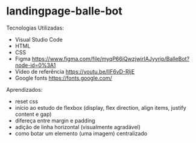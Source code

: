 # landingpage-balle-bot
 
Tecnologias Utilizadas:
- Visual Studio Code
- HTML
- CSS
- Figma https://www.figma.com/file/myqP66iQwzjwjrIAJyyrip/BalleBot?node-id=0%3A1
- Vídeo de referência https://youtu.be/llF6vD-RljE
- Google fonts https://fonts.google.com/

Aprendizados:
- reset css
- início ao estudo de flexbox (display, flex direction, align items, justify content e gap)
- difereça entre margin e padding
- adição de linha horizontal (visualmente agradável)
- como botar um elemento (uma imagem) centralizado
